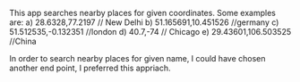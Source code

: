 This app searches nearby places for given coordinates. Some examples are:
a)    28.6328,77.2197 // New Delhi
b)    51.165691,10.451526 //germany
c)    51.512535,-0.132351 //london
d)    40.7,-74 // Chicago
e)    29.43601,106.503525 //China

In order to search nearby places for given name, I could have chosen another end point, I preferred this appriach.
